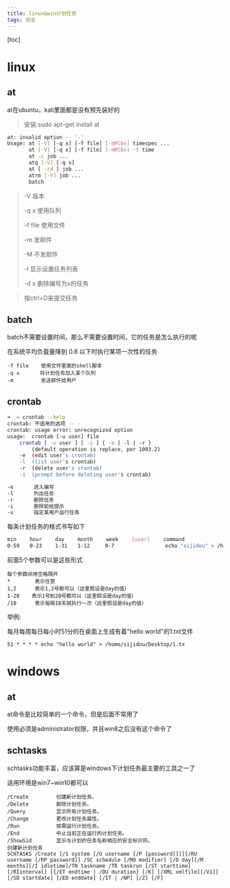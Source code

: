 ```yaml
---
title: linux&win计划任务
tags: 安全
---
```


[toc]

# linux

## at

at在ubuntu，kali里面都是没有预先装好的

> 安装:sudo apt-get install at

```bash
at: invalid option -- '-'
Usage: at [-V] [-q x] [-f file] [-mMlbv] timespec ...
       at [-V] [-q x] [-f file] [-mMlbv] -t time
       at -c job ...
       atq [-V] [-q x]
       at [ -rd ] job ...
       atrm [-V] job ...
       batch
```

> -V	版本
>
> -q x	使用队列
>
> -f file 使用文件
>
> -m	发邮件
>
> -M	不发邮件
>
> -l	显示设置任务列表
>
> -d x	删除编号为x的任务

> 按ctrl+D来提交任务

## **batch**

batch不需要设置时间，那么不需要设置时间，它的任务是怎么执行的呢

在系统平均负载量降到 0.8 以下时执行某项一次性的任务

```
-f file    使用文件里面的shell脚本
-q x　　　　将计划任务加入某个队列
-m    　　　发送邮件给用户
```

## **crontab**

```bash
➜  ~ crontab --help
crontab: 不适用的选项 -- -
crontab: usage error: unrecognized option
usage:	crontab [-u user] file
	crontab [ -u user ] [ -i ] { -e | -l | -r }
		(default operation is replace, per 1003.2)
	-e	(edit user's crontab)
	-l	(list user's crontab)
	-r	(delete user's crontab)
	-i	(prompt before deleting user's crontab)
```

```bash
-e　　　　进入编写
-l　　　　列出任务
-r　　　　删除任务
-i　　　　删除前给提示
-u　　　　指定某用户运行任务
```

每条计划任务的格式书写如下

```bash
min 　　hour 　　day 　　month 　　week 　　[user] 　　command
0-59　　0-23　　 1-31　　1-12　　　0-7　　　　　　　　　　echo "sijidou" > /home/sijidou/Desktop/1.tx
```

前面5个参数可以是这些形式

```
每个参数间用空格隔开
*        表示任意
1,2      表示1,2号都可以（这里假设是day的值）
1-20    表示1号到20号都可以（这里假设是day的值）
/10      表示每隔10天就执行一次（这里假设是day的值）
```

举例:

每月每周每日每小时51分的在桌面上生成有着"hello world"的1.txt文件

```
51 * * * * echo "hello world" > /home/sijidou/Desktop/1.tx
```

# windows

## at

at命令是比较简单的一个命令，但是后面不常用了

使用必须是administrator权限，并且win8之后没有这个命令了

## **schtasks**

schtasks功能丰富，应该算是windows下计划任务最主要的工具之一了

 适用环境是win7~win10都可以

```
/Create         创建新计划任务。
/Delete         删除计划任务。
/Query          显示所有计划任务。
/Change         更改计划任务属性。
/Run            按需运行计划任务。
/End            中止当前正在运行的计划任务。
/ShowSid        显示与计划的任务名称相应的安全标识符。
创建新计划任务
SCHTASKS /Create [/S system [/U username [/P [password]]]][/RU username [/RP password]] /SC schedule [/MO modifier] [/D day][/M months][/I idletime]/TN taskname /TR taskrun [/ST starttime][/RIinterval] [{/ET endtime | /DU duration} [/K] [/XML xmlfile][/V1]] [/SD startdate] [/ED enddate] [/IT | /NP] [/Z] [/F]
```

